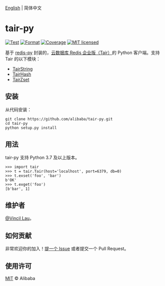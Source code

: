 [English](README.md) | 简体中文

# tair-py

[![Test](https://github.com/alibaba/tair-py/actions/workflows/test.yml/badge.svg)](https://github.com/alibaba/tair-py/actions/workflows/test.yml)
[![Format](https://github.com/alibaba/tair-py/actions/workflows/format.yml/badge.svg)](https://github.com/alibaba/tair-py/actions/workflows/format.yml)
[![Coverage](https://github.com/alibaba/tair-py/actions/workflows/coverage.yml/badge.svg)](https://github.com/alibaba/tair-py/actions/workflows/coverage.yml)
[![MIT licensed](https://img.shields.io/badge/license-MIT-blue.svg)](./LICENSE)

基于 [redis-py](https://github.com/redis/redis-py) 封装的，[云数据库 Redis 企业版（Tair）](https://help.aliyun.com/document_detail/145956.html)的 Python 客户端。支持 Tair 的以下模块：

- [TairString](https://help.aliyun.com/document_detail/145902.html)
- [TairHash](https://help.aliyun.com/document_detail/145970.html)
- [TairZset](https://help.aliyun.com/document_detail/292812.html)

## 安装

从代码安装：

```shell
git clone https://github.com/alibaba/tair-py.git
cd tair-py
python setup.py install
```

## 用法

tair-py 支持 Python 3.7 及以上版本。

```pycon
>>> import tair
>>> t = tair.Tair(host='localhost', port=6379, db=0)
>>> t.exset('foo', 'bar')
b'OK'
>>> t.exget('foo')
[b'bar', 1]
```

## 维护者

[@Vincil Lau](https://github.com/VincilLau)。

## 如何贡献

非常欢迎你的加入！[提一个 Issue](https://github.com/alibaba/tair-py/issues/new) 或者提交一个 Pull Request。

## 使用许可

[MIT](LICENSE) © Alibaba
